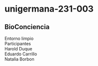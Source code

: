 # unigermana-231-003
## BioConciencia
Entorno limpio
<br>
Participantes <br>
Harold Duque<br>
Eduardo Carrillo<br>
Natalia Borbon<br>
